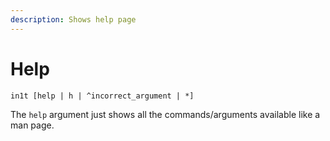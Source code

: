 ```yaml
---
description: Shows help page
---
```


# Help

```
in1t [help | h | ^incorrect_argument | *]
```

The `help` argument just shows all the commands/arguments available like a man page.
